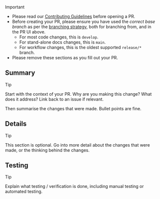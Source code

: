 > [!IMPORTANT]
>
> * Please read our [Contributing Guidelines](https://github.com/radixdlt/babylon-node/blob/main/CONTRIBUTING.md) before opening a PR.
> * Before creating your PR, please ensure you have used the _correct base branch_ as per the [branching strategy](https://github.com/radixdlt/babylon-node/blob/main/docs/branching-strategy.md), both for branching from, and in the PR UI above.
>   * For most code changes, this is `develop`.
>   * For stand-alone docs changes, this is `main`.
>   * For workflow changes, this is the oldest supported `release/*` branch. 
> * Please remove these sections as you fill out your PR.
> 

## Summary

> [!TIP]
> 
> Start with the context of your PR. Why are you making this change? What does it address? Link back to an issue if relevant.
> 
> Then summarise the changes that were made. Bullet points are fine.

## Details

> [!TIP]
> 
> This section is optional. Go into more detail about the changes that were made, or the thinking behind the changes.

## Testing

> [!TIP]
> 
> Explain what testing / verification is done, including manual testing or automated testing.
